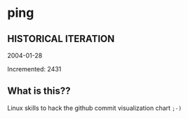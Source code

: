 # ping

## HISTORICAL ITERATION
2004-01-28

Incremented: 2431

## What is this?? 
Linux skills to hack the github commit visualization chart `;-)`
